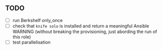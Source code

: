 ## TODO
- [ ] run Berkshelf only_once
- [ ] check that `knife solo` is installed and return a meaningful Ansible WARNING (without breaking the provisioning, just abording the run of this role)
- [ ] test parallelisation
